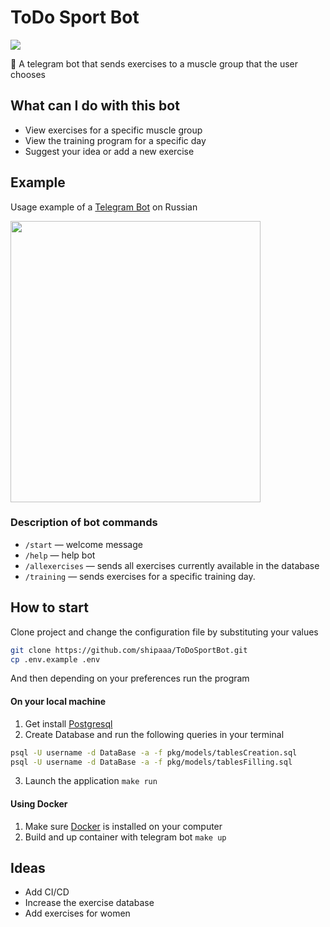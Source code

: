 # ToDo Sport Bot

![](https://img.shields.io/github/go-mod/go-version/shipaaa/ToDoSportBot?style=plastic)

🤖 A telegram bot that sends exercises to a muscle group that the user chooses

## What can I do with this bot

- View exercises for a specific muscle group
- View the training program for a specific day
- Suggest your idea or add a new exercise

## Example
Usage example of a [Telegram Bot](https://t.me/todoSportBot) on Russian

<img height="450" src="video-example.gif" width="400"/>

### Description of bot commands

- `/start` — welcome message
- `/help` — help bot
- `/allexercises` — sends all exercises currently available in the database
- `/training` — sends exercises for a specific training day.

## How to start

Clone project and change the configuration file by substituting your values

```bash
git clone https://github.com/shipaaa/ToDoSportBot.git
cp .env.example .env
```

And then depending on your preferences run the program

#### On your local machine

1. Get install [Postgresql](https://www.postgresql.org/download/)
2. Create Database and run the following queries in your terminal

```bash
psql -U username -d DataBase -a -f pkg/models/tablesCreation.sql
psql -U username -d DataBase -a -f pkg/models/tablesFilling.sql
```

3. Launch the application `make run`

#### Using Docker

1. Make sure [Docker](https://docs.docker.com/engine/install/) is installed on your computer
2. Build and up container with telegram bot `make up`

## Ideas

- Add CI/CD
- Increase the exercise database
- Add exercises for women
